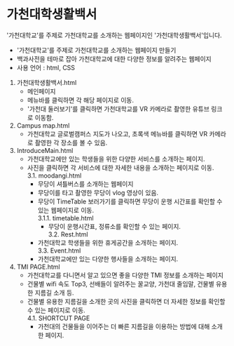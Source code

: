 # 가천대학생활백서 
'가천대학교'를 주제로 가천대학교를 소개하는 웹페이지인 '가천대학생활백서'입니다.  

- '가천대학교'를 주제로 가천대학교를 소개하는 웹페이지 만들기  
- 백과사전을 테마로 잡아 가천대학교에 대한 다양한 정보를 알려주는 웹페이지  
- 사용 언어 : html, CSS  

1. 가천대학생활백서.html  
	- 메인페이지  
	- 메뉴바를 클릭하면 각 해당 페이지로 이동.  
	- '가천대 둘러보기'를 클릭하면 가천대학교를 VR 카메라로 촬영한 유튜브 링크로 이동함.  
2. Campus map.html  
	- 가천대학교 글로벌캠퍼스 지도가 나오고, 초록색 메뉴바를 클릭하면 VR 카메라로 촬영한 각 장소를 볼 수 있음.  
3. IntroduceMain.html  
	- 가천대학교에만 있는 학생들을 위한 다양한 서비스를 소개하는 페이지.  
	- 사진을 클릭하면 각 서비스에 대한 자세한 내용을 소개하는 페이지로 이동.  
	3.1. moodangi.html  
		- 무당이 셔틀버스를 소개하는 웹페이지  
		- 무당이를 타고 촬영한 무당이 vlog 영상이 있음.  
		- 무당이 TimeTable 보러가기를 클릭하면 무당이 운행 시간표를 확인할 수 있는 웹페이지로 이동.  
		3.1.1. timetable.html  
			- 무당이 운행시간표, 정류소를 확인할 수 있는 페이지.  
	3.2. Rest.html  
		- 가천대학교 학생들을 위한 휴게공간을 소개하는 페이지.  
	3.3. Event.html  
		- 가천대학교에만 있는 다양한 행사들을 소개하는 페이지.  
4. TMI PAGE.html  
	- 가천대학교를 다니면서 알고 있으면 좋을 다양한 TMI 정보를 소개하는 페이지  
	- 건물별 wifi 속도 Top3, 선배들이 알려주는 꿀교양, 가천대 줄임말, 건물별 유용한 지름길 소개 등.  
	- 건물별 유용한 지름길을 소개한 곳의 사진을 클릭하면 더 자세한 정보를 확인할 수 있는 페이지로 이동.  
	4.1. SHORTCUT PAGE  
		- 가천대의 건물들을 이어주는 더 빠른 지름길을 이용하는 방법에 대해 소개한 페이지.   
